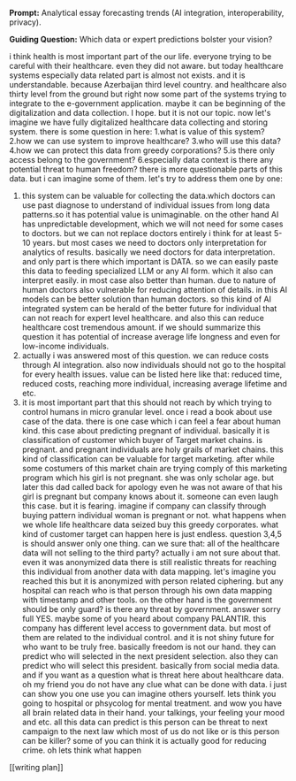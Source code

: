 
**Prompt:** Analytical essay forecasting trends (AI integration, interoperability, privacy).

**Guiding Question:** Which data or expert predictions bolster your vision?

i think health is most important part of the our life.
everyone trying to be careful with their healthcare.
even they did not aware.
but today healthcare systems especially data related part is almost not exists.
and it is understandable.
because Azerbaijan third level country.
and healthcare also thirty level from the ground
but right now some part of the systems trying to integrate to the e-government application.
maybe it can be beginning of the digitalization and data collection.
I hope.
but it is not our topic.
now let's imagine we have fully digitalized healthcare data collecting and storing system.
there is some question in here:
	1.what is value of this system?
	2.how we can use system to improve healthcare?
	3.who will use this data?
	4.how we can protect this data from greedy corporations?
	5.is there only access belong to the government?
6.especially data context is there any potential threat to human freedom?
there is more questionable parts of this data.
but i can imagine some of them.
let's try to address them one by one:
1. this system can be valuable for collecting the data.which doctors can use past diagnose to understand of individual issues from long data patterns.so it has potential value is unimaginable. on the other hand AI has unpredictable development, which we will not need for some cases to doctors. but we can not replace doctors entirely i think for at least 5-10 years. but most cases we need to doctors only interpretation for analytics of results. basically we need doctors for data interpretation. and only part is there which important is DATA. so we can easily paste this data to feeding specialized LLM or any AI form. which it also can interpret easily. in most case also better than human. due to nature of human doctors also vulnerable for reducing attention of details. in this AI models can be better solution than human doctors. so this kind of AI integrated system can be herald of the better future for individual that can not reach for expert level healthcare. and also this can reduce healthcare cost tremendous amount. if we should summarize this question it has potential of increase average life longness and even for low-income individuals.
2. actually i was answered most of this question. we can reduce costs through AI integration. also now individuals should not go to the hospital for every health issues. value can be listed here like that: reduced time, reduced costs, reaching more individual, increasing average lifetime and etc.
3. it is most important part that this should not reach by which trying to control humans in micro granular level. once i read a book about use case of the data. there is one case which i can feel a fear about human kind. this case about predicting pregnant of individual. basically it is classification of customer which buyer of Target market chains. is pregnant. and pregnant individuals are holy grails of market chains. this kind of classification can be valuable for target marketing. after while some costumers of this market chain are trying comply of this marketing program which his girl is not pregnant. she was only scholar age. but later this dad called back for apology even he was not aware of that his girl is pregnant but company knows about it. someone can even laugh this case. but it is fearing. imagine if company can classify through buying pattern individual woman is pregnant or not. what happens when we whole life healthcare data seized buy this greedy corporates. what kind of customer target can happen here is just endless. question 3,4,5 is should answer only one thing. can we sure that: all of the healthcare data will not selling to the third party? actually i am not sure about that. even it was anonymized data there is still realistic threats for reaching this individual from another data with data mapping. let's imagine you reached this but it is anonymized with person related ciphering. but any hospital can reach who is that person through his own data mapping with timestamp and other tools. on the other hand is the government should be only guard? is there any threat by government. answer sorry full YES. maybe some of you heard about company PALANTIR. this company has different level access to government data. but most of them are related to the individual control. and it is not shiny future for who want to be truly free. basically freedom is not our hand. they can predict who will selected in the next president selection. also they can predict who will select this president. basically from social media data. and if you want as a question what is threat here about healthcare data. oh my friend you do not have any clue what can be done with data. i just can show you one use you can imagine others yourself. lets think you going to hospital or phsycolog for mental treatment. and wow you have all brain related data in their hand. your talkings, your feeling your mood and etc. all this data can predict is this person can be threat to next campaign to the next law which most of us do not like or is this person can be killer? some of you can think it is actually good for reducing crime. oh lets think what happen


[[writing plan]]